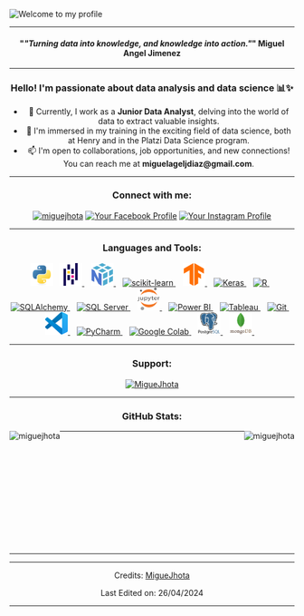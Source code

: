 
  ![Welcome to my profile](https://i.imgur.com/JRAbqTH.png)


<hr>
<!-- MAIN PHRASE SECTION -->
<span align="center">
  <span>
    <h4 align="center">"<em>"Turning data into knowledge, and knowledge into action."</em>"
      <span align="center">Miguel Angel Jimenez</span>
    </h4>
</span>

<!-- ABOUT ME -->
<hr>
<h3 align="center">Hello! I'm passionate about data analysis and data science 📊✨</h3>
  <ul>
    <li>🔭 Currently, I work as a <strong>Junior Data Analyst</strong>, delving into the world of data to extract valuable insights.</li>
    <li>🌱 I'm immersed in my training in the exciting field of data science, both at Henry and in the Platzi Data Science program.</li>
    <li>📫 I'm open to collaborations, job opportunities, and new connections! You can reach me at <strong>miguelageljdiaz@gmail.com</strong>.</li>
  </ul>


<!-- CONNECT WITH ME -->
<hr>      
<h3 align="center">Connect with me:</h3>
<p align="center">
  <a href="https://linkedin.com/in/www.linkedin.com/in/miguejhota" target="blank"><img align="center" src="https://raw.githubusercontent.com/rahuldkjain/github-profile-readme-generator/master/src/images/icons/Social/linked-in-alt.svg" alt="miguejhota" height="30" width="40" /></a>
  <a href="https://facebook.com/your-facebook-profile" target="blank"><img align="center" src="https://raw.githubusercontent.com/rahuldkjain/github-profile-readme-generator/master/src/images/icons/Social/facebook.svg" alt="Your Facebook Profile" height="30" width="40" /></a>
  <a href="https://instagram.com/your-instagram-profile" target="blank"><img align="center" src="https://raw.githubusercontent.com/rahuldkjain/github-profile-readme-generator/master/src/images/icons/Social/instagram.svg" alt="Your Instagram Profile" height="30" width="40" /></a>
</p>


<!-- LANGUAGES AND TOOLS -->
<hr>
<h3 align="center">Languages and Tools:</h3>
<p align="center"> 
  <a href="https://www.python.org/" target="_blank"> <img src="https://raw.githubusercontent.com/devicons/devicon/master/icons/python/python-original.svg" alt="Python" width="40" height="40"/></a>&nbsp;&nbsp;
  <a href="https://pandas.pydata.org/" target="_blank"> <img src="https://raw.githubusercontent.com/devicons/devicon/master/icons/pandas/pandas-original.svg" alt="Pandas" width="40" height="40"/> </a>&nbsp;&nbsp;
  <a href="https://numpy.org/" target="_blank"> <img src="https://raw.githubusercontent.com/devicons/devicon/master/icons/numpy/numpy-original.svg" alt="NumPy" width="40" height="40"/> </a>&nbsp;&nbsp;
  <a href="https://scikit-learn.org/" target="_blank"> <img src="https://raw.githubusercontent.com/devicons/devicon/master/icons/scikit_learn/scikit_learn-original.svg" alt="scikit-learn" width="40" height="40"/> </a>&nbsp;&nbsp;
  <a href="https://www.tensorflow.org/" target="_blank"> <img src="https://raw.githubusercontent.com/devicons/devicon/master/icons/tensorflow/tensorflow-original.svg" alt="TensorFlow" width="40" height="40"/> </a>&nbsp;&nbsp;
  <a href="https://keras.io/" target="_blank"> <img src="https://keras.io/img/logo-k-keras-wb.png" alt="Keras" width="40" height="40"/> </a>&nbsp;&nbsp;
  <a href="https://www.r-project.org/" target="_blank"> <img src="https://www.r-project.org/Rlogo.png" alt="R" width="40" height="40"/> </a>&nbsp;&nbsp;
  <a href="https://www.sqlalchemy.org/" target="_blank"> <img src="https://www.vectorlogo.zone/logos/sqlalchemy/sqlalchemy-icon.svg" alt="SQLAlchemy" width="40" height="40"/> </a>&nbsp;&nbsp;
  <a href="https://www.microsoft.com/en-us/sql-server" target="_blank"> <img src="https://www.svgrepo.com/show/303229/microsoft-sql-server-logo.svg" alt="SQL Server" width="40" height="40"/> </a>&nbsp;&nbsp;
  <a href="https://jupyter.org/" target="_blank"> <img src="https://raw.githubusercontent.com/devicons/devicon/master/icons/jupyter/jupyter-original-wordmark.svg" alt="Jupyter Notebook" width="40" height="40"/> </a>&nbsp;&nbsp;
  <a href="https://powerbi.microsoft.com/" target="_blank"> <img src="https://raw.githubusercontent.com/rahuldkjain/github-profile-readme-generator/master/src/images/icons/Social/powerbi.svg" alt="Power BI" width="40" height="40"/> </a>&nbsp;&nbsp;
  <a href="https://www.tableau.com/" target="_blank"> <img src="https://raw.githubusercontent.com/rahuldkjain/github-profile-readme-generator/master/src/images/icons/Social/tableau.svg" alt="Tableau" width="40" height="40"/> </a>&nbsp;&nbsp;
  <a href="https://www.git-scm.com/" target="_blank"> <img src="https://www.vectorlogo.zone/logos/git-scm/git-scm-icon.svg" alt="Git" width="40" height="40"/> </a>&nbsp;&nbsp;
  <a href="https://code.visualstudio.com/" target="_blank"> <img src="https://raw.githubusercontent.com/devicons/devicon/master/icons/vscode/vscode-original.svg" alt="VS Code" width="40" height="40"/> </a>&nbsp;&nbsp;
  <a href="https://www.jetbrains.com/pycharm/" target="_blank"> <img src="https://raw.githubusercontent.com/rahuldkjain/github-profile-readme-generator/master/src/images/icons/Social/pycharm.svg" alt="PyCharm" width="40" height="40"/> </a>&nbsp;&nbsp;
  <a href="https://colab.research.google.com/" target="_blank"> <img src="https://colab.research.google.com/img/colab_favicon_256px.png" alt="Google Colab" width="40" height="40"/> </a>&nbsp;&nbsp;
  <a href="https://www.postgresql.org" target="_blank"> <img src="https://raw.githubusercontent.com/devicons/devicon/master/icons/postgresql/postgresql-original-wordmark.svg" alt="PostgreSQL" width="40" height="40"/> </a>&nbsp;&nbsp;
  <a href="https://www.mongodb.com/" target="_blank"> <img src="https://raw.githubusercontent.com/devicons/devicon/master/icons/mongodb/mongodb-original-wordmark.svg" alt="MongoDB" width="40" height="40"/> </a>&nbsp;&nbsp;
</p>

 

<!-- SUPPORT -->
<hr>
<p>
  <h3 align="center">Support:</h3>
  <p>
    <a href="https://www.buymeacoffee.com/miguejhota">
      <img align="center" src="https://cdn.buymeacoffee.com/buttons/v2/default-C1FF72.png" height="50" width="210" alt="MigueJhota"/>
    </a>
  </p>
</p>


   
<!-- GITHUB STATS -->
<hr>
<div style="display: block;">
  <h3 align="center">GitHub Stats:</h3>
  <p align="center">
    <a href="https://github.com/miguejhota">
      <img align="left" src="https://github-readme-stats.vercel.app/api/top-langs?username=miguejhota&show_icons=true&theme=dark&locale=en&langs_count=8" alt="miguejhota" />
    </a>
    <a href="https://github.com/miguejhota">
      <img align="right" src="https://github-readme-stats.vercel.app/api?username=miguejhota&show_icons=true&theme=dark&locale=en" alt="miguejhota" />
    </a>
  </p>
</div>
<hr>
<br>
<br>
<br>
<br>
<br>
<br>
<br>
<br>
<br>
<br>
<br>

-----
<!-- CREDITS -->
<hr>
<p align="center">Credits: <a href="https://github.com/miguejhota">MigueJhota</a></p>
<p align="center">Last Edited on: 26/04/2024</p>
<hr>

